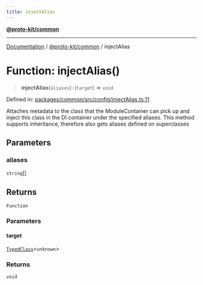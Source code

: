 ```yaml
---
title: injectAlias
---
```


[**@proto-kit/common**](../README.md)

***

[Documentation](../../../README.md) / [@proto-kit/common](../README.md) / injectAlias

# Function: injectAlias()

> **injectAlias**(`aliases`): (`target`) => `void`

Defined in: [packages/common/src/config/injectAlias.ts:11](https://github.com/proto-kit/framework/blob/b953c754e500c62f01fbbd6d09adfb2f5577269d/packages/common/src/config/injectAlias.ts#L11)

Attaches metadata to the class that the ModuleContainer can pick up
and inject this class in the DI container under the specified aliases.
This method supports inheritance, therefore also gets aliases defined
on superclasses

## Parameters

### aliases

`string`[]

## Returns

`Function`

### Parameters

#### target

[`TypedClass`](../type-aliases/TypedClass.md)\<`unknown`\>

### Returns

`void`
